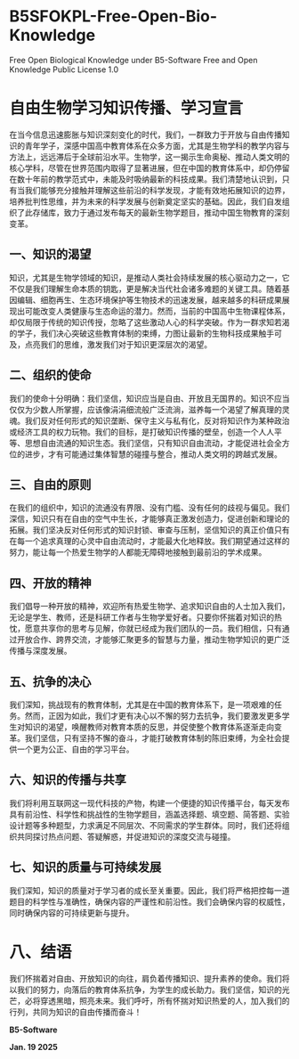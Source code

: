 # B5SFOKPL-Free-Open-Bio-Knowledge
Free Open Biological Knowledge under B5-Software Free and Open Knowledge Public License 1.0


# 自由生物学习知识传播、学习宣言

在当今信息迅速膨胀与知识深刻变化的时代，我们，一群致力于开放与自由传播知识的青年学子，深感中国高中教育体系在众多方面，尤其是生物学科的教学内容与方法上，远远滞后于全球前沿水平。生物学，这一揭示生命奥秘、推动人类文明的核心学科，尽管在世界范围内取得了显著进展，但在中国的教育体系中，却仍停留在数十年前的教学范式中，未能及时吸纳最新的科技成果。我们清楚地认识到，只有当我们能够充分接触并理解这些前沿的科学发现，才能有效地拓展知识的边界，培养批判性思维，并为未来的科学发展与创新奠定坚实的基础。因此，我们自发组织了此存储库，致力于通过发布每天的最新生物学题目，推动中国生物教育的深刻变革。

## 一、知识的渴望
知识，尤其是生物学领域的知识，是推动人类社会持续发展的核心驱动力之一，它不仅是我们理解生命本质的钥匙，更是解决当代社会诸多难题的关键工具。随着基因编辑、细胞再生、生态环境保护等生物技术的迅速发展，越来越多的科研成果展现出可能改变人类健康与生态命运的潜力。然而，当前的中国高中生物课程体系，却仅局限于传统的知识传授，忽略了这些激动人心的科学突破。作为一群求知若渴的学子，我们决心突破这些教育体制的束缚，力图让最新的生物科技成果触手可及，点亮我们的思维，激发我们对于知识更深层次的渴望。

## 二、组织的使命
我们的使命十分明确：我们坚信，知识应当是自由、开放且无国界的。知识不应当仅仅为少数人所掌握，应该像涓涓细流般广泛流淌，滋养每一个渴望了解真理的灵魂。我们反对任何形式的知识垄断、保守主义与私有化，反对将知识作为某种政治或经济工具的权力玩物。我们的目标，是打破知识传播的壁垒，创造一个人人平等、思想自由流通的知识生态。我们坚信，只有知识自由流动，才能促进社会全方位的进步，才有可能通过集体智慧的碰撞与整合，推动人类文明的跨越式发展。

## 三、自由的原则
在我们的组织中，知识的流通没有界限、没有门槛、没有任何的歧视与偏见。我们深信，知识只有在自由的空气中生长，才能够真正激发创造力，促进创新和理论的拓展。我们坚决反对任何形式的知识封锁、审查与压制，坚信知识的真正价值只有在每一个追求真理的心灵中自由流动时，才能最大化地释放。我们期望通过这样的努力，能让每一个热爱生物学的人都能无障碍地接触到最前沿的学术成果。

## 四、开放的精神
我们倡导一种开放的精神，欢迎所有热爱生物学、追求知识自由的人士加入我们，无论是学生、教师，还是科研工作者与生物学爱好者。只要你怀揣着对知识的热忱，愿意共享你的思考与见解，你就已经成为我们团队的一员。我们相信，只有通过开放合作、跨界交流，才能够汇聚更多的智慧与力量，推动生物学知识的更广泛传播与深度发展。

## 五、抗争的决心
我们深知，挑战现有的教育体制，尤其是在中国的教育体系下，是一项艰难的任务。然而，正因为如此，我们才更有决心以不懈的努力去抗争，我们要激发更多学生对知识的渴望，唤醒教师对教育本质的反思，并促使整个教育体系逐渐走向变革。我们坚信，只有坚持不懈的奋斗，才能打破教育体制的陈旧束缚，为全社会提供一个更为公正、自由的学习平台。

## 六、知识的传播与共享
我们将利用互联网这一现代科技的产物，构建一个便捷的知识传播平台，每天发布具有前沿性、科学性和挑战性的生物学题目，涵盖选择题、填空题、简答题、实验设计题等多种题型，力求满足不同层次、不同需求的学生群体。同时，我们还将组织共同探讨热点问题、答疑解惑，并促进知识的深度交流与碰撞。

## 七、知识的质量与可持续发展
我们深知，知识的质量对于学习者的成长至关重要。因此，我们将严格把控每一道题目的科学性与准确性，确保内容的严谨性和前沿性。我们会确保内容的权威性，同时确保内容的可持续更新与提升。

# 八、结语
我们怀揣着对自由、开放知识的向往，肩负着传播知识、提升素养的使命。我们将以我们的努力，向落后的教育体系抗争，为学生的成长助力。我们坚信，知识的光芒，必将穿透黑暗，照亮未来。我们呼吁，所有怀揣对知识热爱的人，加入我们的行列，共同为知识的自由传播而奋斗！

**B5-Software**

**Jan. 19 2025**
